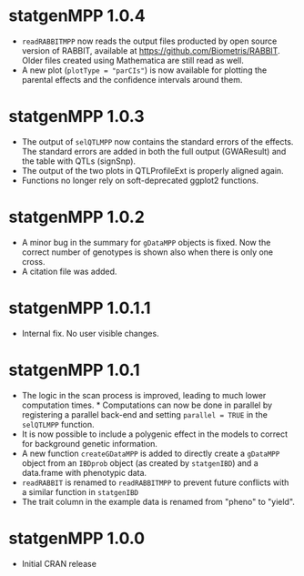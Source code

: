 # statgenMPP 1.0.4

* `readRABBITMPP` now reads the output files producted by open source version of RABBIT, available at <https://github.com/Biometris/RABBIT>. Older files created using Mathematica are still read as well.
* A new plot (`plotType = "parCIs"`) is now available for plotting the parental effects and the confidence intervals around them.

# statgenMPP 1.0.3

* The output of `selQTLMPP` now contains the standard errors of the effects. The standard errors are added in both the full output (GWAResult) and the table with QTLs (signSnp).
* The output of the two plots in QTLProfileExt is properly aligned again.
* Functions no longer rely on soft-deprecated ggplot2 functions.

# statgenMPP 1.0.2

* A minor bug in the summary for `gDataMPP` objects is fixed. Now the correct number of genotypes is shown also when there is only one cross.
* A citation file was added.

# statgenMPP 1.0.1.1

* Internal fix. No user visible changes.

# statgenMPP 1.0.1

* The logic in the scan process is improved, leading to much lower computation times. * Computations can now be done in parallel by registering a parallel back-end and setting `parallel = TRUE` in the `selQTLMPP` function.
* It is now possible to include a polygenic effect in the models to correct for background genetic information.
* A new function `createGDataMPP` is added to directly create a `gDataMPP` object from an `IBDprob` object (as created by `statgenIBD`) and a data.frame with phenotypic data.
* `readRABBIT` is renamed to `readRABBITMPP` to prevent future conflicts with a similar function in `statgenIBD`
* The trait column in the example data is renamed from "pheno" to "yield".

# statgenMPP 1.0.0

* Initial CRAN release
